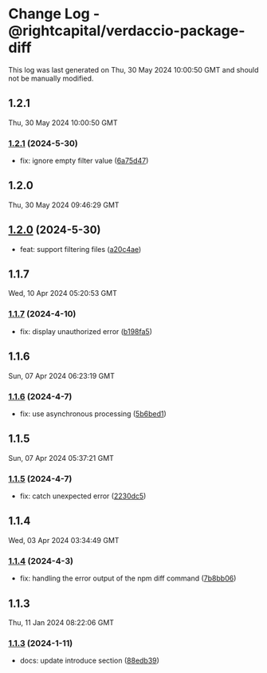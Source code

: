 # Change Log - @rightcapital/verdaccio-package-diff

This log was last generated on Thu, 30 May 2024 10:00:50 GMT and should not be manually modified.

<!-- Start content -->

## 1.2.1

Thu, 30 May 2024 10:00:50 GMT

### [1.2.1](https://github.com/RightCapitalHQ/verdaccio-package-diff/tree/%40rightcapital%2Fverdaccio-package-diff_v1.2.1) (2024-5-30)

- fix: ignore empty filter value ([6a75d47](https://github.com/RightCapitalHQ/verdaccio-package-diff/commit/6a75d4743ce8b2a7bda699ad27bdbacf9653c1bb))

## 1.2.0

Thu, 30 May 2024 09:46:29 GMT

## [1.2.0](https://github.com/RightCapitalHQ/verdaccio-package-diff/tree/%40rightcapital%2Fverdaccio-package-diff_v1.2.0) (2024-5-30)

- feat: support filtering files ([a20c4ae](https://github.com/RightCapitalHQ/verdaccio-package-diff/commit/a20c4aeeae27007c01e47a7235c1017e8ced0d6d))

## 1.1.7

Wed, 10 Apr 2024 05:20:53 GMT

### [1.1.7](https://github.com/RightCapitalHQ/verdaccio-package-diff/tree/%40rightcapital%2Fverdaccio-package-diff_v1.1.7) (2024-4-10)

- fix: display unauthorized error ([b198fa5](https://github.com/RightCapitalHQ/verdaccio-package-diff/commit/b198fa5b56ec7604fef8fa4026a2df5f0d1c3456))

## 1.1.6

Sun, 07 Apr 2024 06:23:19 GMT

### [1.1.6](https://github.com/RightCapitalHQ/verdaccio-package-diff/tree/%40rightcapital%2Fverdaccio-package-diff_v1.1.6) (2024-4-7)

- fix: use asynchronous processing ([5b6bed1](https://github.com/RightCapitalHQ/verdaccio-package-diff/commit/5b6bed193954c9e60c25fc84e40e914dd80c3f4a))

## 1.1.5

Sun, 07 Apr 2024 05:37:21 GMT

### [1.1.5](https://github.com/RightCapitalHQ/verdaccio-package-diff/tree/%40rightcapital%2Fverdaccio-package-diff_v1.1.5) (2024-4-7)

- fix: catch unexpected error ([2230dc5](https://github.com/RightCapitalHQ/verdaccio-package-diff/commit/2230dc5ed5ba96fc2300b97b33651f01bd2b9bba))

## 1.1.4

Wed, 03 Apr 2024 03:34:49 GMT

### [1.1.4](https://github.com/RightCapitalHQ/verdaccio-package-diff/tree/%40rightcapital%2Fverdaccio-package-diff_v1.1.4) (2024-4-3)

- fix: handling the error output of the npm diff command ([7b8bb06](https://github.com/RightCapitalHQ/verdaccio-package-diff/commit/7b8bb06127cee6e0f9c485bb4fcfa983dafac61f))

## 1.1.3

Thu, 11 Jan 2024 08:22:06 GMT

### [1.1.3](https://github.com/RightCapitalHQ/verdaccio-package-diff/tree/%40rightcapital%2Fverdaccio-package-diff_v1.1.3) (2024-1-11)

- docs: update introduce section ([88edb39](https://github.com/RightCapitalHQ/verdaccio-package-diff/commit/88edb39cb2a8e3f494dc9f1f3d1a894bdb83fe21))
